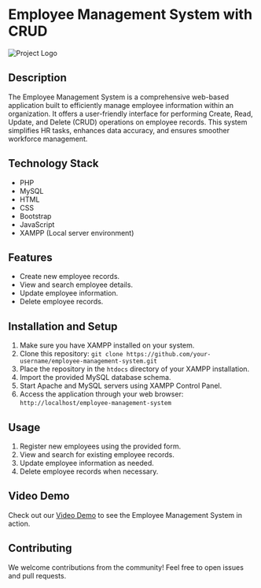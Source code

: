 # Employee Management System with CRUD

![Project Logo](link-to-your-logo-image)

## Description

The Employee Management System is a comprehensive web-based application built to efficiently manage employee information within an organization. It offers a user-friendly interface for performing Create, Read, Update, and Delete (CRUD) operations on employee records. This system simplifies HR tasks, enhances data accuracy, and ensures smoother workforce management.

## Technology Stack

- PHP
- MySQL
- HTML
- CSS
- Bootstrap
- JavaScript
- XAMPP (Local server environment)

## Features

- Create new employee records.
- View and search employee details.
- Update employee information.
- Delete employee records.

## Installation and Setup

1. Make sure you have XAMPP installed on your system.
2. Clone this repository: `git clone https://github.com/your-username/employee-management-system.git`
3. Place the repository in the `htdocs` directory of your XAMPP installation.
4. Import the provided MySQL database schema.
5. Start Apache and MySQL servers using XAMPP Control Panel.
6. Access the application through your web browser: `http://localhost/employee-management-system`

## Usage

1. Register new employees using the provided form.
2. View and search for existing employee records.
3. Update employee information as needed.
4. Delete employee records when necessary.


## Video Demo

Check out our [Video Demo](https://drive.google.com/file/d/1SJJbApa8COYmLAqthrv23hiN9KgGD-uk/view?usp=sharing) to see the Employee Management System in action.


## Contributing

We welcome contributions from the community! Feel free to open issues and pull requests.


